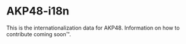 # AKP48-i18n  

This is the internationalization data for AKP48. Information on how to contribute coming soon&trade;.